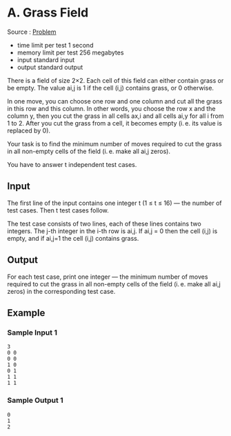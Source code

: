 # A. Grass Field

Source : [Problem](https://codeforces.com/problemset/problem/1701/A)

- time limit per test 1 second
- memory limit per test 256 megabytes
- input standard input
- output standard output

There is a field of size 2×2. Each cell of this field can either contain grass or be empty. The value ai,j
is 1 if the cell (i,j) contains grass, or 0 otherwise.

In one move, you can choose one row and one column and cut all the grass in this row and this column. In other words, you choose the row x and the column y, then you cut the grass in all cells ax,i and all cells ai,y for all i from 1 to 2. After you cut the grass from a cell, it becomes empty (i. e. its value is replaced by 0).

Your task is to find the minimum number of moves required to cut the grass in all non-empty cells of the field (i. e. make all ai,j zeros).

You have to answer t independent test cases.

## Input

The first line of the input contains one integer t (1 ≤ t ≤ 16) — the number of test cases. Then t test cases follow.

The test case consists of two lines, each of these lines contains two integers. The j-th integer in the i-th row is ai,j. If ai,j = 0 then the cell (i,j) is empty, and if ai,j=1 the cell (i,j) contains grass.

## Output

For each test case, print one integer — the minimum number of moves required to cut the grass in all non-empty cells of the field (i. e. make all ai,j zeros) in the corresponding test case.

## Example

### Sample Input 1

    3
    0 0
    0 0
    1 0
    0 1
    1 1
    1 1

### Sample Output 1

    0
    1
    2
